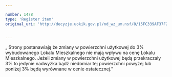 ```yaml
---

number: 1478
type: 'Register item'
original_uri: 'http://decyzje.uokik.gov.pl/nd_wz_um.nsf/0/15FC339AF37F2FADC125748F00405BA7?OpenDocument'


---
```


„ Strony postanawiają że zmiany w powierzchni użytkowej do 3% wybudowanego Lokalu Mieszkalnego nie mają wpływu na cenę Lokalu Mieszkalnego. Jeżeli zmiany w powierzchni użytkowej będą przekraczały 3% to jedynie nadwyżka bądź niedomiar tej powierzchni powyżej lub poniżej 3% będą wyrównane w cenie ostatecznej.”
